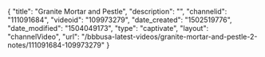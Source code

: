 {
    "title": "Granite Mortar and Pestle",
    "description": "",
    "channelid": "111091684",
    "videoid": "109973279",
    "date_created": "1502519776",
    "date_modified": "1504049173",
    "type": "captivate",
    "layout": "channelVideo",
    "url": "\/bbbusa-latest-videos\/granite-mortar-and-pestle-2-notes\/111091684-109973279"
}